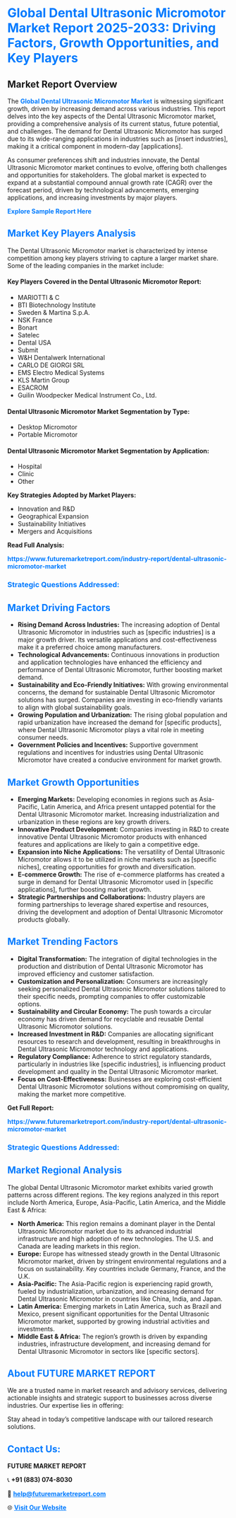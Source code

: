 <h1 style="color: #007BFF;">Global Dental Ultrasonic Micromotor Market Report 2025-2033: Driving Factors, Growth Opportunities, and Key Players</h1>

<section id="overview">
<h2>Market Report Overview</h2>
<p>The <a href="https://www.futuremarketreport.com/industry-report/dental-ultrasonic-micromotor-market" style="color: #007BFF; text-decoration: none;"><strong>Global Dental Ultrasonic Micromotor Market</strong></a> is witnessing significant growth, driven by increasing demand across various industries. This report delves into the key aspects of the Dental Ultrasonic Micromotor market, providing a comprehensive analysis of its current status, future potential, and challenges. The demand for Dental Ultrasonic Micromotor has surged due to its wide-ranging applications in industries such as [insert industries], making it a critical component in modern-day [applications].</p>
<p>As consumer preferences shift and industries innovate, the Dental Ultrasonic Micromotor market continues to evolve, offering both challenges and opportunities for stakeholders. The global market is expected to expand at a substantial compound annual growth rate (CAGR) over the forecast period, driven by technological advancements, emerging applications, and increasing investments by major players.</p>
</section>

<section id="overview">
<p><a href="https://www.futuremarketreport.com/request-sample/reportId=64796" style="color: #007BFF; text-decoration: none;"><strong>Explore Sample Report Here</strong></a></p>
</section>

<section id="key-players">
<h2 style="color: #007BFF;">Market Key Players Analysis</h2>
<p>The Dental Ultrasonic Micromotor market is characterized by intense competition among key players striving to capture a larger market share. Some of the leading companies in the market include:</p>
<h4>Key Players Covered in the Dental Ultrasonic Micromotor Report:</h4>
<ul><li>MARIOTTI &amp; C</li><li>BTI Biotechnology Institute</li><li>Sweden &amp; Martina S.p.A.</li><li>NSK France</li><li>Bonart</li><li>Satelec</li><li>Dental USA</li><li>Submit</li><li>W&amp;H Dentalwerk International</li><li>CARLO DE GIORGI SRL</li><li>EMS Electro Medical Systems</li><li>KLS Martin Group</li><li>ESACROM</li><li>Guilin Woodpecker Medical Instrument Co., Ltd.</li></ul>
<h4>Dental Ultrasonic Micromotor Market Segmentation by Type:</h4>
<ul><li>Desktop Micromotor</li><li>Portable Micromotor</li></ul>

<h4>Dental Ultrasonic Micromotor Market Segmentation by Application:</h4>
<ul><li>Hospital</li><li>Clinic</li><li>Other</li></ul>
<p><strong>Key Strategies Adopted by Market Players:</strong></p>
<ul>
<li>Innovation and R&D</li>
<li>Geographical Expansion</li>
<li>Sustainability Initiatives</li>
<li>Mergers and Acquisitions</li>
</ul>
</section>

<section>
<p><strong>Read Full Analysis: </strong></p><a href="https://www.futuremarketreport.com/industry-report/dental-ultrasonic-micromotor-market" style="color: #007BFF; text-decoration: none;"><strong>https://www.futuremarketreport.com/industry-report/dental-ultrasonic-micromotor-market</strong></a>
<h3 style="color: #007BFF;">Strategic Questions Addressed:</h3>
</section>

<section id="driving-factors">
<h2 style="color: #007BFF;">Market Driving Factors</h2>
<ul>
<li><strong>Rising Demand Across Industries:</strong> The increasing adoption of Dental Ultrasonic Micromotor in industries such as [specific industries] is a major growth driver. Its versatile applications and cost-effectiveness make it a preferred choice among manufacturers.</li>
<li><strong>Technological Advancements:</strong> Continuous innovations in production and application technologies have enhanced the efficiency and performance of Dental Ultrasonic Micromotor, further boosting market demand.</li>
<li><strong>Sustainability and Eco-Friendly Initiatives:</strong> With growing environmental concerns, the demand for sustainable Dental Ultrasonic Micromotor solutions has surged. Companies are investing in eco-friendly variants to align with global sustainability goals.</li>
<li><strong>Growing Population and Urbanization:</strong> The rising global population and rapid urbanization have increased the demand for [specific products], where Dental Ultrasonic Micromotor plays a vital role in meeting consumer needs.</li>
<li><strong>Government Policies and Incentives:</strong> Supportive government regulations and incentives for industries using Dental Ultrasonic Micromotor have created a conducive environment for market growth.</li>
</ul>
</section>

<section id="growth-opportunities">
<h2 style="color: #007BFF;">Market Growth Opportunities</h2>
<ul>
<li><strong>Emerging Markets:</strong> Developing economies in regions such as Asia-Pacific, Latin America, and Africa present untapped potential for the Dental Ultrasonic Micromotor market. Increasing industrialization and urbanization in these regions are key growth drivers.</li>
<li><strong>Innovative Product Development:</strong> Companies investing in R&D to create innovative Dental Ultrasonic Micromotor products with enhanced features and applications are likely to gain a competitive edge.</li>
<li><strong>Expansion into Niche Applications:</strong> The versatility of Dental Ultrasonic Micromotor allows it to be utilized in niche markets such as [specific niches], creating opportunities for growth and diversification.</li>
<li><strong>E-commerce Growth:</strong> The rise of e-commerce platforms has created a surge in demand for Dental Ultrasonic Micromotor used in [specific applications], further boosting market growth.</li>
<li><strong>Strategic Partnerships and Collaborations:</strong> Industry players are forming partnerships to leverage shared expertise and resources, driving the development and adoption of Dental Ultrasonic Micromotor products globally.</li>
</ul>
</section>

<section id="trending-factors">
<h2 style="color: #007BFF;">Market Trending Factors</h2>
<ul>
<li><strong>Digital Transformation:</strong> The integration of digital technologies in the production and distribution of Dental Ultrasonic Micromotor has improved efficiency and customer satisfaction.</li>
<li><strong>Customization and Personalization:</strong> Consumers are increasingly seeking personalized Dental Ultrasonic Micromotor solutions tailored to their specific needs, prompting companies to offer customizable options.</li>
<li><strong>Sustainability and Circular Economy:</strong> The push towards a circular economy has driven demand for recyclable and reusable Dental Ultrasonic Micromotor solutions.</li>
<li><strong>Increased Investment in R&D:</strong> Companies are allocating significant resources to research and development, resulting in breakthroughs in Dental Ultrasonic Micromotor technology and applications.</li>
<li><strong>Regulatory Compliance:</strong> Adherence to strict regulatory standards, particularly in industries like [specific industries], is influencing product development and quality in the Dental Ultrasonic Micromotor market.</li>
<li><strong>Focus on Cost-Effectiveness:</strong> Businesses are exploring cost-efficient Dental Ultrasonic Micromotor solutions without compromising on quality, making the market more competitive.</li>
</ul>
</section>

<section>
<p><strong>Get Full Report: </strong></p><a href="https://www.futuremarketreport.com/industry-report/dental-ultrasonic-micromotor-market" style="color: #007BFF; text-decoration: none;"><strong>https://www.futuremarketreport.com/industry-report/dental-ultrasonic-micromotor-market</strong></a>
<h3 style="color: #007BFF;">Strategic Questions Addressed:</h3>
</section>


<section id="regional-analysis">
<h2 style="color: #007BFF;">Market Regional Analysis</h2>
<p>The global Dental Ultrasonic Micromotor market exhibits varied growth patterns across different regions. The key regions analyzed in this report include North America, Europe, Asia-Pacific, Latin America, and the Middle East & Africa:</p>
<ul>
<li><strong>North America:</strong> This region remains a dominant player in the Dental Ultrasonic Micromotor market due to its advanced industrial infrastructure and high adoption of new technologies. The U.S. and Canada are leading markets in this region.</li>
<li><strong>Europe:</strong> Europe has witnessed steady growth in the Dental Ultrasonic Micromotor market, driven by stringent environmental regulations and a focus on sustainability. Key countries include Germany, France, and the U.K.</li>
<li><strong>Asia-Pacific:</strong> The Asia-Pacific region is experiencing rapid growth, fueled by industrialization, urbanization, and increasing demand for Dental Ultrasonic Micromotor in countries like China, India, and Japan.</li>
<li><strong>Latin America:</strong> Emerging markets in Latin America, such as Brazil and Mexico, present significant opportunities for the Dental Ultrasonic Micromotor market, supported by growing industrial activities and investments.</li>
<li><strong>Middle East & Africa:</strong> The region’s growth is driven by expanding industries, infrastructure development, and increasing demand for Dental Ultrasonic Micromotor in sectors like [specific sectors].</li>
</ul>
</section>

<footer>
<h2 style="color: #007BFF;">About FUTURE MARKET REPORT</h2>
<p>We are a trusted name in market research and advisory services, delivering actionable insights and strategic support to businesses across diverse industries. Our expertise lies in offering:</p>

<p>Stay ahead in today’s competitive landscape with our tailored research solutions.</p>

<h2 style="color: #007BFF;">Contact Us:</h2>
<p><strong>FUTURE MARKET REPORT</strong></p>
<p>📞 <strong>+91 (883) 074-8030</strong></p>
<p>📧 <strong><a href="mailto:help@futuremarketreport.com" style="color: #007BFF;">help@futuremarketreport.com</a></strong></p>
<p>🌐 <strong><a href="https://www.futuremarketreport.com/" style="color: #007BFF;">Visit Our Website</a></strong></p>
</footer>